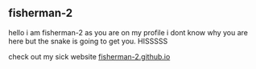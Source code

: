 ## fisherman-2
hello i am fisherman-2 as you are on my profile i dont know why you are here but the snake is going to get you. HISSSSS

check out my sick website [fisherman-2.github.io](fisherman-2.github.io)
